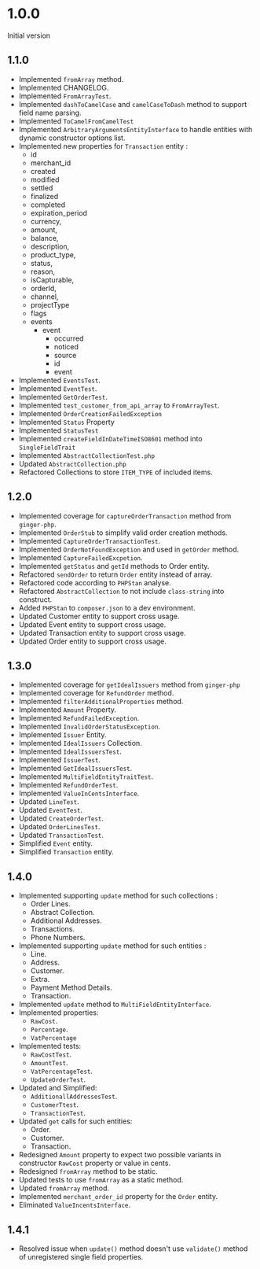 # 1.0.0

Initial version

## 1.1.0

* Implemented `fromArray` method.
* Implemented CHANGELOG.
* Implemented `FromArrayTest`.
* Implemented `dashToCamelCase` and `camelCaseToDash` method to support field name parsing.
* Implemented `ToCamelFromCamelTest`
* Implemented `ArbitraryArgumentsEntityInterface` to handle entities with dynamic constructor options list.
* Implemented new properties for `Transaction` entity :
    * id
    * merchant_id
    * created
    * modified
    * settled
    * finalized
    * completed
    * expiration_period
    * currency,
    * amount,
    * balance,
    * description,
    * product_type,
    * status,
    * reason,
    * isCapturable,
    * orderId,
    * channel,
    * projectType
    * flags
    * events
      * event
        * occurred
        * noticed
        * source
        * id
        * event
* Implemented `EventsTest`.
* Implemented `EventTest`.
* Implemented `GetOrderTest`.
* Implemented `test_customer_from_api_array` to `FromArrayTest`.
* Implemented `OrderCreationFailedException`
* Implemented `Status` Property
* Implemented `StatusTest`
* Implemented `createFieldInDateTimeISO8601` method into `SingleFieldTrait`
* Implemented `AbstractCollectionTest.php`
* Updated `AbstractCollection.php`
* Refactored Collections to store `ITEM_TYPE` of included items.

## 1.2.0

* Implemented coverage for `captureOrderTransaction` method from `ginger-php`.
* Implemented `OrderStub` to simplify valid order creation methods.
* Implemented `CaptureOrderTransactionTest`.
* Implemented `OrderNotFoundException` and used in `getOrder` method.
* Implemented `CaptureFailedExcpetion`.
* Implemented `getStatus` and `getId` methods to Order entity.
* Refactored `sendOrder` to return `Order` entity instead of array.
* Refactored code according to `PHPStan` analyse.
* Refactored `AbstractCollection` to not include `class-string` into construct.
* Added `PHPStan` to `composer.json` to a dev environment.
* Updated Customer entity to support cross usage.
* Updated Event entity to support cross usage.
* Updated Transaction entity to support cross usage.
* Updated Order entity to support cross usage.

## 1.3.0

* Implemented coverage for `getIdealIssuers` method from `ginger-php`
* Implemented coverage for `RefundOrder` method.
* Implemented `filterAdditionalProperties` method.
* Implemented `Amount` Property.
* Implemented `RefundFailedException`.
* Implemented `InvalidOrderStatusException`.
* Implemented `Issuer` Entity.
* Implemented `IdealIssuers` Collection.
* Implemented `IdealIssuersTest`.
* Implemented `IssuerTest`.
* Implemented `GetIdealIssuersTest`.
* Implemented `MultiFieldEntityTraitTest`.
* Implemented `RefundOrderTest`.
* Implemented `ValueInCentsInterface`.
* Updated `LineTest`.
* Updated `EventTest`.
* Updated `CreateOrderTest`.
* Updated `OrderLinesTest`.
* Updated `TransactionTest`.
* Simplified `Event` entity.
* Simplified `Transaction` entity.

## 1.4.0

* Implemented supporting `update` method for such collections :
  * Order Lines.
  * Abstract Collection.
  * Additional Addresses.
  * Transactions.
  * Phone Numbers.
* Implemented supporting `update` method for such entities : 
  * Line.
  * Address.
  * Customer.
  * Extra.
  * Payment Method Details.
  * Transaction.
* Implemented `update` method to `MultiFieldEntityInterface`.
* Implemented properties: 
  * `RawCost`.
  * `Percentage`.
  * `VatPercentage`
* Implemented tests: 
  * `RawCostTest`.
  * `AmountTest`.
  * `VatPercentageTest`.
  * `UpdateOrderTest`.
* Updated and Simplified:
  * `AdditionallAddressesTest`.
  * `CustomerTtest`.
  * `TransactionTest`.
* Updated  `get` calls for such entities:
  * Order.
  * Customer.
  * Transaction.
* Redesigned `Amount` property to expect two possible variants in constructor `RawCost` property or value in cents.
* Redesigned `fromArray` method to be static.
* Updated tests to use `fromArray` as a static method.
* Updated `fromArray` method.
* Implemented `merchant_order_id` property for the `Order` entity.
* Eliminated `ValueIncentsInterface`.

## 1.4.1

* Resolved issue when `update()` method doesn't use `validate()` method of unregistered single field properties. 